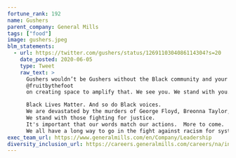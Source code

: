 ```yaml
---
fortune_rank: 192
name: Gushers
parent_company: General Mills
tags: ["food"]
image: gushers.jpeg
blm_statements:
  - url: https://twitter.com/gushers/status/1269110304086114304?s=20
    date_posted: 2020-06-05
    type: Tweet
    raw_text: >
      Gushers wouldn’t be Gushers without the Black community and your voices. We’re working with 
      @fruitbythefoot
      on creating space to amplify that. We see you. We stand with you.

      Black Lives Matter. And so do Black voices.
      We are devastated by the murders of George Floyd, Breonna Taylor, Ahmaud Arbery, and countless others who have been killed.
      We stand with those fighting for justice.
      It's important that our words match our actions.  More to come.
      We all have a long way to go in the fight against racism for systemic change.
exec_team_url: https://www.generalmills.com/en/Company/Leadership
diversity_inclusion_url: https://careers.generalmills.com/careers/na/inclusion
---
```

